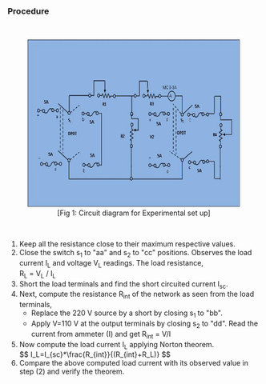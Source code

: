 ### Procedure
<div class="content" id="experiment-article-section-2-content">                            
                            <p>
								<br><figure style="text-align:center">
									  <img alt="" src="./image/pic5.JPG" height="335" width="712">
								<br><figcaption>[Fig 1: Circuit diagram for Experimental set up]</figcaption>
								    </figure>
                                    <br>
								<ol type="1">
                                <li>Keep all the resistance close to their maximum respective values.</li>
								<li>Close the switch s<sub>1</sub> to "aa" and s<sub>2</sub> to "cc" positions. Observes the load current I<sub>L</sub> and voltage V<sub>L</sub> readings. The load resistance,
                                <br>	
                                R<sub>L</sub> = V<sub>L</sub> / I<sub>L</sub>								
                                </li> 
								<li>Short the load terminals and find the short circuited current 
                                I<sub>sc</sub>.</li>
							   <li>Next, compute the resistance R<sub>int</sub> of the network as seen from the load terminals, 
									<ul>
									<li>Replace the 220 V source by a short by closing s<sub>1</sub> to "bb".
                                    </li>
									<li>Apply V=110 V at the output terminals by closing s<sub>2</sub> to "dd". Read the current from ammeter (I) and get
									R<sub>int</sub> = V/I </li>
									</ul>
                                    </li>
							        <li>Now compute the load current I<sub>L</sub> applying Norton theorem.</li>
							        $$ I_L=I_{sc}*\frac{R_{int}}{(R_{int}+R_L)} $$ 
								    <li>Compare the above computed load current with its observed value in step (2) and verify the theorem.</li>
								    </ol>
                                     <br>
                                     <br>
                                     <br>
							         </p>                                
                                    </div>